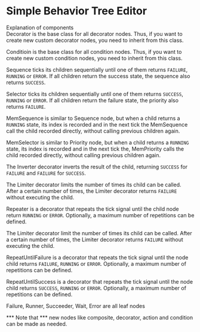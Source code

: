 # Simple Behavior Tree Editor
Explanation of components
<br>
Decorator is the base class for all decorator nodes. Thus, if you want to create new custom decorator nodes, you need to inherit from this class.

Conditioin is the base class for all condition nodes. Thus, if you want to create new custom condition nodes, you need to inherit from this class.

Sequence ticks its children sequentially until one of them returns `FAILURE`, `RUNNING` or `ERROR`. If all children return the success state, the sequence also returns `SUCCESS`.

Selector ticks its children sequentially until one of them returns `SUCCESS`, `RUNNING` or `ERROR`. If all children return the failure state, the priority also returns `FAILURE`.

MemSequence is similar to Sequence node, but when a child returns a `RUNNING` state, its index is recorded and in the next tick the MemSequence call the child recorded directly, without calling previous children again.

MemSelector is similar to Priority node, but when a child returns a `RUNNING` state, its index is recorded and in the next tick the, MemPriority calls the child recorded directly, without calling previous children again.

The Inverter decorator inverts the result of the child, returning `SUCCESS` for `FAILURE` and `FAILURE` for `SUCCESS`.

The Limiter decorator limits the number of times its child can be called. After a certain number of times, the Limiter decorator returns `FAILURE` without executing the child.

Repeater is a decorator that repeats the tick signal until the child node return `RUNNING` or `ERROR`. Optionally, a maximum number of repetitions can be defined.

The Limiter decorator limit the number of times its child can be called. After a certain number of times, the Limiter decorator returns `FAILURE` without executing the child.

RepeatUntilFailure is a decorator that repeats the tick signal until the node child returns `FAILURE`, `RUNNING` or `ERROR`. Optionally, a maximum number of repetitions can be defined.

RepeatUntilSuccess is a decorator that repeats the tick signal until the node child returns `SUCCESS`, `RUNNING` or `ERROR`. Optionally, a maximum number of repetitions can be defined.

Failure, Runner, Succeeder, Wait, Error are all leaf nodes

*** Note that *** new nodes like composite, decorator, action and condition can be made as needed.
